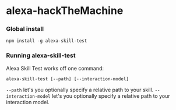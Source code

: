 # alexa-hackTheMachine
### Global install 
`npm install -g alexa-skill-test`

### Running alexa-skill-test
Alexa Skill Test works off one command:

`alexa-skill-test [--path] [--interaction-model]`

`--path` let's you optionally specify a relative path to your skill. `--interaction-model` let's you optionally specify a relative path to your interaction model.
